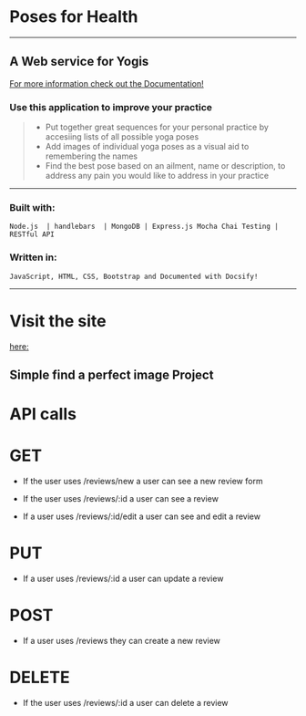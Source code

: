 # Poses for Health
***
## A Web service for Yogis 

[For more information check out the Documentation!](https://andreagraziosi.github.io/nodejs_application/#/)

### Use this application to improve your practice
> - Put together great sequences for your personal practice by accesiing lists of all possible yoga poses
> - Add images of individual yoga poses as a visual aid to remembering the names
> - Find the best pose based on an ailment, name or description, to address any pain you would like to address in your practice

***


### Built with:
``` 
Node.js  | handlebars  | MongoDB | Express.js Mocha Chai Testing | RESTful API 
```

 
### Written in:
```
JavaScript, HTML, CSS, Bootstrap and Documented with Docsify!
```

***

# Visit the site 
[here:]()

## Simple find a perfect image Project

# API calls 

# GET
* If the user uses /reviews/new a user can see a new review form 

* If the user uses /reviews/:id a user can see a review

* If a user uses /reviews/:id/edit  a user can see and edit a review

# PUT
* If a user uses /reviews/:id a user can update a review

# POST
* If a user uses /reviews they can create a new review 


# DELETE
 * If the user uses /reviews/:id a user can delete a review

